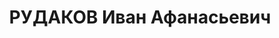 ---
title: РУДАКОВ Иван Афанасьевич
description: 'Род. в 1895, Вологодская обл., русский, член ВКП(б). Запоблисполком

  Арестован 09.08.1937. Обв. по ст. 58-7, 11. Приговор: 22.11.1937 – ВМН. Расстрелян
  22.11.1937'
---